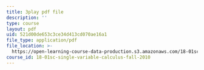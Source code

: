 ```yaml
---
title: 3play pdf file
description: ''
type: course
layout: pdf
uid: 521d00de653c3ce34d413cd070ae16a1
file_type: application/pdf
file_location: >-
  https://open-learning-course-data-production.s3.amazonaws.com/18-01sc-single-variable-calculus-fall-2010/521d00de653c3ce34d413cd070ae16a1_BGE3wb7H2PA.pdf
course_id: 18-01sc-single-variable-calculus-fall-2010
---
```

